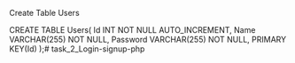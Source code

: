 

Create Table Users

CREATE TABLE Users(
    Id INT NOT NULL AUTO_INCREMENT,
    Name VARCHAR(255) NOT NULL,
    Password VARCHAR(255) NOT NULL,
    PRIMARY KEY(Id)
);# task_2_Login-signup-php
